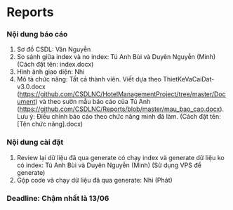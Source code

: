 # Reports
### Nội dung báo cáo

1. Sơ đồ CSDL: Văn Nguyễn 
2. So sánh giữa index và no index: Tú Anh Bùi và Duyên Nguyễn (Minh) (Cách đặt tên: index.docx)
3. Hình ảnh giao diện: Nhi
4. Mô tả chức năng: Tất cả thành viên. Viết dựa theo ThietKeVaCaiDat-v3.0.docx (https://github.com/CSDLNC/HotelManagementProject/tree/master/Document) và theo sườn mẫu báo cáo của Tú Anh (https://github.com/CSDLNC/Reports/blob/master/mau_bao_cao.docx). Lưu ý: Điều chỉnh báo cáo theo chức năng mình đã làm. 
(Cách đặt tên: [Tên chức năng].docx)

### Nội dung cài đặt

1. Review lại dữ liệu đã qua generate có chạy index và generate dữ liệu ko có index: Tú Anh Bùi và Duyên Nguyễn (Minh) (Sử dụng VPS để generate)
2. Gộp code và chạy dữ liệu đã qua generate: Nhi (Phát)

### Deadline: Chậm nhất là 13/06

